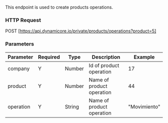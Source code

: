 This endpoint is used to create products operations.
### HTTP Request

POST [https://api.dynamicore.io/private/products/operations?product=5]

### Parameters

| Parameter | Required | Type | Description | Example |
| --------- | --------- | --------- | --------- |--------- |
| company | Y | Number | Id of product operation| 17 |
| product | Y | Number | Name of product operation | 44 |
| operation | Y | String | Name of product operation | "Movimiento" |